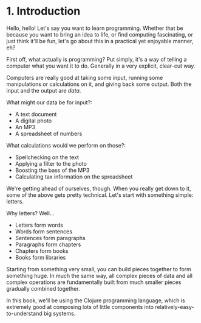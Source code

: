 # 1. Introduction

Hello, hello! Let's say you want to learn programming.
Whether that be because you want to bring an idea to life,
or find computing fascinating, or just think it'll be fun,
let's go about this in a practical yet enjoyable manner, eh?

First off, what actually is programming?
Put simply, it's a way of telling a computer what you want it to do.
Generally in a very explicit, clear-cut way.

Computers are really good at taking some input, running some
manipulations or calculations on it, and giving back some output.
Both the input and the output are *data*.

What might our data be for input?:
- A text document
- A digital photo
- An MP3
- A spreadsheet of numbers

What calculations would we perform on those?:
- Spellchecking on the text
- Applying a filter to the photo
- Boosting the bass of the MP3
- Calculating tax information on the spreadsheet

We're getting ahead of ourselves, though.
When you really get down to it, some of the above gets pretty technical.
Let's start with something simple: letters.

Why letters? Well...
- Letters form words
- Words form sentences
- Sentences form paragraphs
- Paragraphs form chapters
- Chapters form books
- Books form libraries

Starting from something very small, you can build pieces together to form something huge.
In much the same way, all complex pieces of data and all complex operations are
fundamentally built from much smaller pieces gradually combined together.

In this book, we'll be using the Clojure programming language, which is extremely good
at composing lots of little components into relatively-easy-to-understand big systems.
